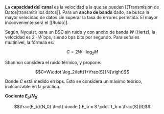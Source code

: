 La **capacidad del canal** es la velocidad a la que se pueden [[Transmisión de Datos|transmitir los datos]]. Para un **ancho de banda** dado, se busca la mayor velocidad de datos sin superar la tasa de errores permitida. El mayor inconveniente será el [[Ruido]].

Según, Nyquist, para un BSC sin ruido y con ancho de banda $W$ (Hertz), la velocidad es $2 \cdot W \text{ bps}$, siendo $\text{bps}$ bits por segundo. Para señales multinivel, la fórmula es:

$$C = 2 W \cdot \log_2 M$$

Shannon considera el ruido térmico, y propone:

$$C=W\cdot \log_2\left(1+\frac{S}{N}\right)$$

Donde $C$ está medido en $\text{bps}$. Esto se considera un máximo teórico, inalcanzable en la práctica.

**Cociente $E_b/N_0$**:

$$\frac{E_b}{N_0} \text{ donde } E_b = S \cdot T_b = \frac{S}{R}$$
